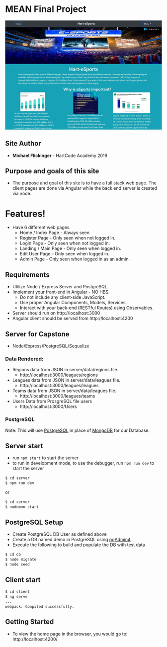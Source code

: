 # MEAN Final Project

![IndexPage](client/src/assets/img/readme_main.JPG)

## Site Author
* **Michael Flickinger** - HartCode Academy 2019

## Purpose and goals of this site
- The purpose and goal of this site is to have a full stack web page. The client pages are done via Angular while the back end server is created via node.

# Features!

  - Have 6 different web pages.
    - Home / Index Page - Always seen 
    - Register Page - Only seen when not logged in.
    - Login Page - Only seen when not logged in.
    - Landing / Main Page - Only seen when logged in.
    - Edit User Page - Only seen when logged in.
    - Admin Page - Only seen when logged in as an admin.


## Requirements
  - Utilize Node / Express Server and PostgreSQL.
  - Implement your front-end in Angular - NO HBS.
    - Do not include any client-side JavaScript.
    - Use proper Angular Components, Models, Services.
    - Interact with your back-end (RESTful Routes) using Observables.
 - Server should run on http://localhost:3000
 - Angular client should be served from http://localhost:4200

## Server for Capstone 
- Node/Express/PostgreSQL/Sequelize

### Data Rendered:
- Regions data from JSON in server/data/regions file.
    - http://localhost:3000/leagues/regions
- Leagues data from JSON in server/data/leagues file.
    - http://localhost:3000/leagues/leagues
- Teams data from JSON in server/data/leagues file.
    - http://localhost:3000/leagues/teams
- Users Data from ProsgreSQL file users
    - http://localhost:3000/Users

### PostgreSQL
Note: This will use [PostgreSQL](https://www.postgresql.org/) in place of [MongoDB](https://www.mongodb.com/) for our Database. 

## Server start
+ run ```npm start``` to start the server
+ to run in development mode, to use the debugger, run ```npm run dev``` to start the server
```
$ cd server
$ npm run dev 
```
or
```
$ cd server
$ nodemon start
```
## PostgreSQL Setup
+ Create PostgreSQL DB User as defined above
+ Create a DB named demo in PostgreSQL using [pgAdmin4](http://127.0.0.1:49799/browser/)
+ Execute the following to build and populate the DB with test data
```
$ cd db
$ node migrate
$ node seed
```

## Client start

```
$ cd client
$ ng serve
...
webpack: Compiled successfully.
```

## Getting Started
- To view the home page in the browser, you would go to:
http://localhost:4200/
